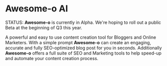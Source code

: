 # Awesome-o AI

STATUS: **Awesome-o** is currently in Alpha. We're hoping to roll out a public Beta at the beginning of Q3 this year.

A powerful and easy to use content creation tool for Bloggers and Online Marketers. With a simple prompt **Awesome-o** can create an engaging, accurate and fully SEO-optimized blog post for you in seconds. Additionally **Awesome-o** offers a full suite of SEO and Marketing tools to help speed-up and automate your content creation process.
